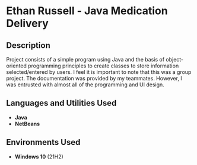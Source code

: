 <h1>Ethan Russell - Java Medication Delivery</h1>

<h2>Description</h2>
Project consists of a simple program using Java and the basis of object-oriented programming principles to create classes to store information selected/entered by users.
I feel it is important to note that this was a group project. The documentation was provided by my teammates. However, I was entrusted with almost all of the programming and UI design.
<br />


<h2>Languages and Utilities Used</h2>

- <b>Java</b>
- <b>NetBeans</b>

<h2>Environments Used </h2>

- <b>Windows 10</b> (21H2)
<!--
 ```diff
- text in red
+ text in green
! text in orange
# text in gray
@@ text in purple (and bold)@@
```
--!>
